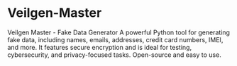 # Veilgen-Master
Veilgen Master - Fake Data Generator A powerful Python tool for generating fake data, including names, emails, addresses, credit card numbers, IMEI, and more. It features secure encryption and is ideal for testing, cybersecurity, and privacy-focused tasks. Open-source and easy to use.
